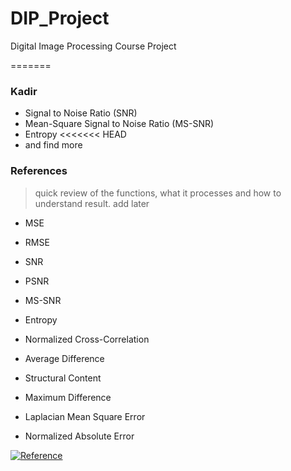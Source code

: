 # DIP_Project
Digital Image Processing Course Project

=======

### Kadir
* Signal to Noise Ratio (SNR)
* Mean-Square Signal to Noise Ratio (MS-SNR)
* Entropy
<<<<<<< HEAD
* and find more

### References
> quick review of the functions, what it processes and how to understand result. add later

* MSE
* RMSE
* SNR
* PSNR
* MS-SNR
* Entropy

* Normalized Cross-Correlation
* Average Difference
* Structural Content
* Maximum Difference
* Laplacian Mean Square Error
* Normalized Absolute Error

[![Reference](testimg/Reference.PNG)](testimg/Reference.PNG)


